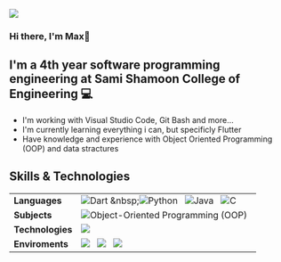 ![](https://komarev.com/ghpvc/?username=JustMax7CB&color=blue&style=plastic)

### Hi there, I'm Max👋

## I'm a 4th year software programming engineering at Sami Shamoon College of Engineering 💻
- I'm working with Visual Studio Code, Git Bash and more...
- I'm currently learning everything i can, but specificly Flutter
- Have knowledge and experience with Object Oriented Programming (OOP) and data stractures


 
 ## Skills & Technologies
| | |
|---|---|
| **Languages**	|   ![Dart]([https://img.shields.io/badge/-Python-000?&logo=Python](https://img.shields.io/badge/-Dart-000?&logo=Dart)) &nbsp;![Python](https://img.shields.io/badge/-Python-000?&logo=Python) &nbsp; ![Java](https://img.shields.io/badge/-Java-000?&logo=Java&logoColor=007396) &nbsp; ![C](https://img.shields.io/badge/-C-000?&logo=C) &nbsp; 
| **Subjects**	| ![Object-Oriented Programming (OOP)](https://img.shields.io/badge/-Object--Oriented%20Programming%20-black) &nbsp; 
| **Technologies**	|![](https://img.shields.io/badge/-Flutter-blue?logo=Flutter&style=flat-square)  &nbsp; |
| **Enviroments** | ![](https://img.shields.io/badge/-VS%20Code-blue?logo=visualstudio&style=flat-square)  &nbsp;  ![](https://img.shields.io/badge/-PyCharm-black?logo=pycharm&style=flat-square)  &nbsp; ![](https://img.shields.io/badge/-GitHub-black?logo=github&style=flat-square) &nbsp;  |
<!--
**JustMax7CB/JustMax7CB** is a ✨ _special_ ✨ repository because its `README.md` (this file) appears on your GitHub profile.

Here are some ideas to get you started:

- 🔭 I’m currently working on ...
- 🌱 I’m currently learning ...
- 👯 I’m looking to collaborate on ...
- 🤔 I’m looking for help with ...
- 💬 Ask me about ...
- 📫 How to reach me: ...
- 😄 Pronouns: ...
- ⚡ Fun fact: ...
-->
